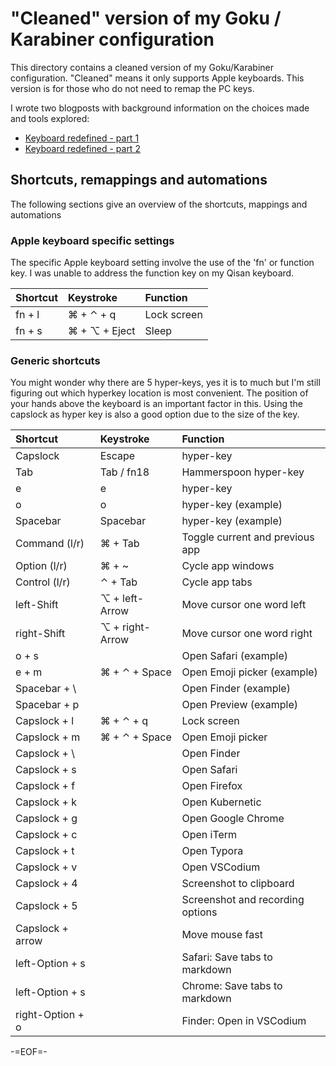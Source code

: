 # "Cleaned" version of my Goku / Karabiner configuration

This directory contains a cleaned version of my Goku/Karabiner configuration. "Cleaned" means it only supports Apple keyboards. This version is for those who do not need to remap the PC keys.

I wrote two blogposts with background information on the choices made and tools explored:

- [Keyboard redefined - part 1](https://tisgoud.nl/2020/09/keyboard-redefined-part-1/)
- [Keyboard redefined - part 2](https://tisgoud.nl/2020/09/keyboard-redefined-part-2/)

## Shortcuts, remappings and automations

The following sections give an overview of the shortcuts, mappings and automations

### Apple keyboard specific settings

The specific Apple keyboard setting involve the use of the 'fn' or function key. I was unable to address the function key on my Qisan keyboard.

| Shortcut | Keystroke                   | Function    |
| :------- | :-------------------------- | :---------- |
| fn + l   | &#x2318; + &#x2303; + q     | Lock screen |
| fn + s   | &#x2318; + &#x2325; + Eject | Sleep       |

### Generic shortcuts

You might wonder why there are 5 hyper-keys, yes it is to much but I'm still figuring out which hyperkey location is most convenient. The position of your hands above the keyboard is an important factor in this. Using the capslock as hyper key is also a good option due to the size of the key.

| Shortcut         | Keystroke                   | Function                         |
| :--------------- | :-------------------------- | :------------------------------- |
| Capslock         | Escape                      | hyper-key                        |
| Tab              | Tab / fn18                  | Hammerspoon hyper-key            |
| e                | e                           | hyper-key                        |
| o                | o                           | hyper-key (example)              |
| Spacebar         | Spacebar                    | hyper-key (example)              |
| Command (l/r)    | &#x2318; + Tab              | Toggle current and previous app  |
| Option (l/r)     | &#x2318; + \~               | Cycle app windows                |
| Control (l/r)    | &#x2303; + Tab              | Cycle app tabs                   |
| left-Shift       | &#x2325; + left-Arrow       | Move cursor one word left        |
| right-Shift      | &#x2325; + right-Arrow      | Move cursor one word right       |
| o + s            |                             | Open Safari (example)            |
| e + m            | &#x2318; + &#x2303; + Space | Open Emoji picker (example)      |
| Spacebar + \     |                             | Open Finder (example)            |
| Spacebar + p     |                             | Open Preview (example)           |
| Capslock + l     | &#x2318; + &#x2303; + q     | Lock screen                      |
| Capslock + m     | &#x2318; + &#x2303; + Space | Open Emoji picker                |
| Capslock + \     |                             | Open Finder                      |
| Capslock + s     |                             | Open Safari                      |
| Capslock + f     |                             | Open Firefox                     |
| Capslock + k     |                             | Open Kubernetic                  |
| Capslock + g     |                             | Open Google Chrome               |
| Capslock + c     |                             | Open iTerm                       |
| Capslock + t     |                             | Open Typora                      |
| Capslock + v     |                             | Open VSCodium                    |
| Capslock + 4     |                             | Screenshot to clipboard          |
| Capslock + 5     |                             | Screenshot and recording options |
| Capslock + arrow |                             | Move mouse fast                  |
| left-Option + s  |                             | Safari: Save tabs to markdown    |
| left-Option + s  |                             | Chrome: Save tabs to markdown    |
| right-Option + o |                             | Finder: Open in VSCodium         |

-=EOF=-
